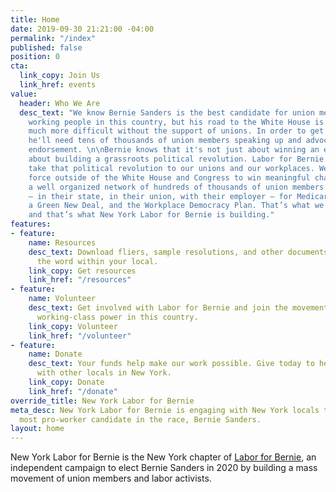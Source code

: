 ```yaml
---
title: Home
date: 2019-09-30 21:21:00 -04:00
permalink: "/index"
published: false
position: 0
cta:
  link_copy: Join Us
  link_href: events
value:
  header: Who We Are
  desc_text: "We know Bernie Sanders is the best candidate for union members and and
    working people in this country, but his road to the White House is going to be
    much more difficult without the support of unions. In order to get that support,
    he'll need tens of thousands of union members speaking up and advocating for an
    endorsement. \n\nBernie knows that it's not just about winning an election, but
    about building a grassroots political revolution. Labor for Bernie's role is to
    take that political revolution to our unions and our workplaces. We need an organized
    force outside of the White House and Congress to win meaningful change. Imagine
    a well organized network of hundreds of thousands of union members ready to fight
    — in their state, in their union, with their employer — for Medicare for All,
    a Green New Deal, and the Workplace Democracy Plan. That’s what we need to build,
    and that’s what New York Labor for Bernie is building."
features:
- feature:
    name: Resources
    desc_text: Download fliers, sample resolutions, and other documents to help spread
      the word within your local.
    link_copy: Get resources
    link_href: "/resources"
- feature:
    name: Volunteer
    desc_text: Get involved with Labor for Bernie and join the movement to strengthen
      working-class power in this country.
    link_copy: Volunteer
    link_href: "/volunteer"
- feature:
    name: Donate
    desc_text: Your funds help make our work possible. Give today to help us connect
      with other locals in New York.
    link_copy: Donate
    link_href: "/donate"
override_title: New York Labor for Bernie
meta_desc: New York Labor for Bernie is engaging with New York locals to support the
  most pro-worker candidate in the race, Bernie Sanders.
layout: home
---
```


New York Labor for Bernie is the New York chapter of [Labor for Bernie](https://laborforbernie2020.org), an independent campaign to elect Bernie Sanders in 2020 by building a mass movement of union members and labor activists.